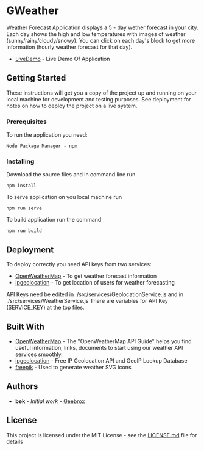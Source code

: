 # GWeather

Weather Forecast Application displays a 5 - day wether forecast in your city. Each day shows the high and low temperatures with images of weather (sunny/rainy/cloudy/snowy). You can click on each day's block to get more information (hourly weather forecast for that day).

- [LiveDemo](https://geebrox.github.io/) - Live Demo Of Application

## Getting Started

These instructions will get you a copy of the project up and running on your local machine for development and testing purposes. See deployment for notes on how to deploy the project on a live system.

### Prerequisites

To run the application you need:

```
Node Package Manager - npm
```

### Installing

Download the source files and in command line run

```
npm install
```

To serve application on you local machine run

```
npm run serve
```

To build application run the command

```
npm run build
```

## Deployment

To deploy correctly you need API keys from two services:

- [OpenWeatherMap](https://openweathermap.org/) - To get weather forecast information
- [ipgeolocation](https://ipgeolocation.io/) - To get location of users for weather forecasting

API Keys need be edited in ./src/services/GeolocationService.js and in ./src/services/WeatherService.js
There are variables for API Key (SERVICE_KEY) at the top files.

## Built With

- [OpenWeatherMap](https://openweathermap.org/api/) - The "OpenWeatherMap API Guide" helps you find useful information, links, documents to start using our weather API services smoothly.
- [ipgeolocation](https://ipgeolocation.io/documentation.html/) - Free IP Geolocation API and GeoIP Lookup Database
- [freepik](https://www.freepik.com/free-photos-vectors/icon) - Used to generate weather SVG icons

## Authors

- **bek** - _Initial work_ - [Geebrox](https://github.com/Geebrox)

## License

This project is licensed under the MIT License - see the [LICENSE.md](LICENSE) file for details
